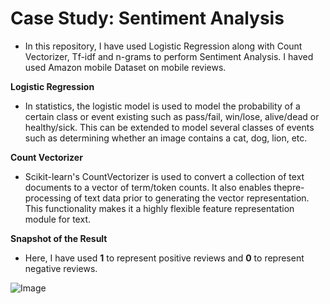# **Case Study: Sentiment Analysis**
- In this repository, I have used Logistic Regression along with Count Vectorizer, Tf-idf and n-grams to perform Sentiment Analysis. I haved used Amazon mobile Dataset on mobile reviews.

**Logistic Regression**
- In statistics, the logistic model is used to model the probability of a certain class or event existing such as pass/fail, win/lose, alive/dead or healthy/sick. This can be extended to model several classes of events such as determining whether an image contains a cat, dog, lion, etc.

**Count Vectorizer**
- Scikit-learn's CountVectorizer is used to convert a collection of text documents to a vector of term/token counts. It also enables the ​pre-processing of text data prior to generating the vector representation. This functionality makes it a highly flexible feature representation module for text.

**Snapshot of the Result**
- Here, I have used __1__ to represent positive reviews and **0** to represent negative reviews.

![Image](https://res.cloudinary.com/dge89aqpc/image/upload/v1596989715/save_tzurhb.png)
